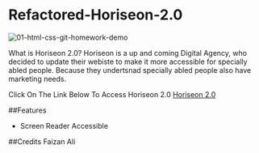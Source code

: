 
# Refactored-Horiseon-2.0
![01-html-css-git-homework-demo](https://user-images.githubusercontent.com/86381238/130342453-33dfb75d-d451-43ac-b0b3-e58d4547b47f.png)

<storng> What is Horiseon 2.0? </strong>
Horiseon is a up and coming Digital Agency, who decided to update their webiste to make it more accessible for specially abled people. Because they undertsnad specially abled people also have marketing needs.

Click On The Link Below To Access Horiseon 2.0
<a href=https://alifaizan786-op.github.io/Refactored-Horiseon-2.0/#search-engine-optimization> Horiseon 2.0 </a>

##Features
- Screen Reader Accessible

##Credits
Faizan Ali


